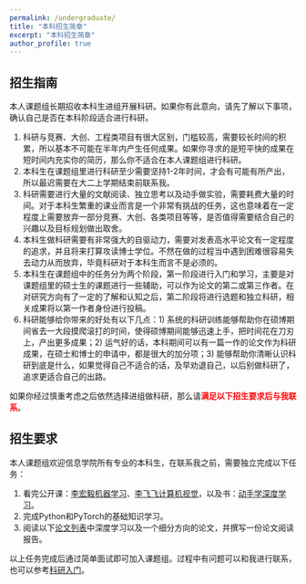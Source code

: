 ```yaml
---
permalink: /undergraduate/
title: "本科招生简章"
excerpt: "本科招生简章"
author_profile: true
---
```


## 招生指南

本人课题组长期招收本科生进组开展科研。如果你有此意向，请先了解以下事项，确认自己是否在本科阶段适合进行科研。

1. 科研与竞赛、大创、工程类项目有很大区别，门槛较高，需要较长时间的积累，所以基本不可能在半年内产生任何成果。如果你寻求的是短平快的成果在短时间内充实你的简历，那么你不适合在本人课题组进行科研。
2. 本科生在课题组里进行科研至少需要坚持1-2年时间，才会有可能有所产出，所以最迟需要在大二上学期结束前联系我。
3. 科研需要进行大量的文献阅读、独立思考以及动手做实验，需要耗费大量的时间。对于本科生繁重的课业而言是一个非常有挑战的任务，这也意味着在一定程度上需要放弃一部分竞赛、大创、各类项目等等，是否值得需要结合自己的兴趣以及目标规划做出取舍。
4. 本科生做科研需要有非常强大的自驱动力，需要对发表高水平论文有一定程度的追求，并且将来打算攻读博士学位。不然在做的过程当中遇到困难很容易失去动力从而放弃，毕竟科研对于本科生而言不是必须的。
5. 本科生在课题组中的任务分为两个阶段，第一阶段进行入门和学习，主要是对课题组里的硕士生的课题进行一些辅助，可以作为论文的第二或第三作者。在对研究方向有了一定的了解和认知之后，第二阶段将进行选题和独立科研，相关成果将以第一作者身份进行投稿。
6. 科研能够给你带来的好处有以下几点：1) 系统的科研训练能够帮助你在硕博期间省去一大段摸爬滚打的时间，使得硕博期间能够迅速上手，把时间花在刀刃上，产出更多成果；2) 运气好的话，本科期间可以有一篇一作的论文作为科研成果，在硕士和博士的申请中，都是很大的加分项；3) 能够帮助你清晰认识科研到底是什么，如果觉得自己不适合的话，及早劝退自己，以后别做科研了，追求更适合自己的出路。

如果你经过慎重考虑之后依然选择进组做科研，那么请<span style="color:red">**满足以下招生要求后与我联系**</span>。

## 招生要求

本人课题组欢迎信息学院所有专业的本科生，在联系我之前，需要独立完成以下任务：

1. 看完公开课：[李宏毅机器学习](https://www.bilibili.com/video/BV1Wv411h7kN/?spm_id_from=333.337.search-card.all.click&vd_source=34dcb5c384c5b0c1bdfd1a31306cb66e)、[李飞飞计算机视觉](https://www.bilibili.com/video/BV1S94y1o7Zx/?vd_source=34dcb5c384c5b0c1bdfd1a31306cb66e)，以及书：[动手学深度学习](http://zh.d2l.ai/)。
2. 完成Python和PyTorch的基础知识学习。
3. 阅读以下[论文列表](http://jasonyanglu.github.io/paper_reading)中深度学习以及一个细分方向的论文，并撰写一份论文阅读报告。

以上任务完成后通过简单面试即可加入课题组。过程中有问题可以和我进行联系，也可以参考[科研入门](http://jasonyanglu.github.io/research_start)。